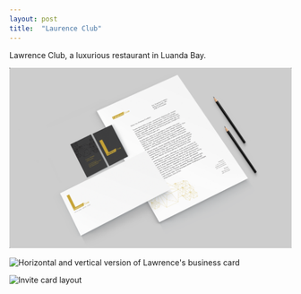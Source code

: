 ```yaml
---
layout: post
title:  "Laurence Club"
---
```

Lawrence Club, a luxurious restaurant in Luanda Bay.


![Stationary of Lawrence Club composed by a front letter, a business card and an envelope](/assets/portfolio/lawrence-1.png)

![Horizontal and vertical version of Lawrence's business card](/assets/portfolio/lawrence-2.png)

![Invite card layout](/assets/portfolio/lawrence-3.png)